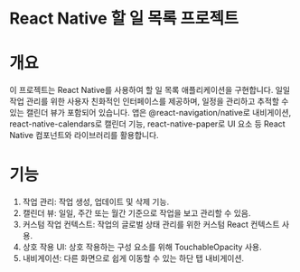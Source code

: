 # React Native 할 일 목록 프로젝트

# 개요
이 프로젝트는 React Native를 사용하여 할 일 목록 애플리케이션을 구현합니다. 일일 작업 관리를 위한 사용자 친화적인 인터페이스를 제공하며, 일정을 관리하고 추적할 수 있는 캘린더 뷰가 포함되어 있습니다. 앱은 @react-navigation/native로 내비게이션, react-native-calendars로 캘린더 기능, react-native-paper로 UI 요소 등 React Native 컴포넌트와 라이브러리를 활용합니다.

# 기능
1. 작업 관리: 작업 생성, 업데이트 및 삭제 기능.
2. 캘린더 뷰: 일일, 주간 또는 월간 기준으로 작업을 보고 관리할 수 있음.
3. 커스텀 작업 컨텍스트: 작업의 글로벌 상태 관리를 위한 커스텀 React 컨텍스트 사용.
4. 상호 작용 UI: 상호 작용하는 구성 요소를 위해 TouchableOpacity 사용.
5. 내비게이션: 다른 화면으로 쉽게 이동할 수 있는 하단 탭 내비게이션.
